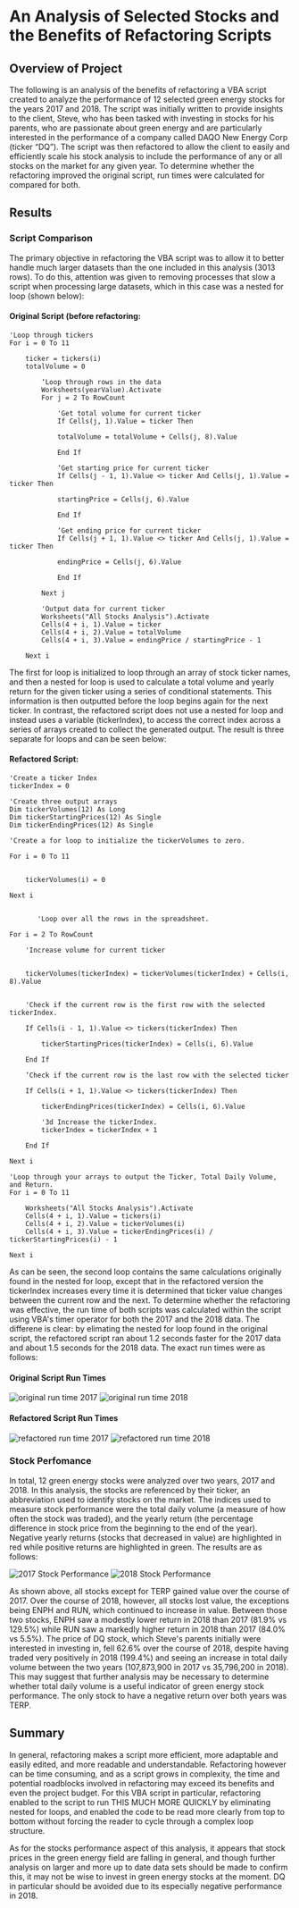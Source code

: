# An Analysis of Selected Stocks and the Benefits of Refactoring Scripts

## Overview of Project
The following is an analysis of the benefits of refactoring a VBA script created to analyze the performance of 12 selected green energy stocks for the years 2017 and 2018. The script was initially written to provide insights to the client, Steve, who has been tasked with investing in stocks for his parents, who are passionate about green energy and are particularly interested in the performance of a company called DAQO New Energy Corp (ticker “DQ”). The script was then refactored to allow the client to easily and efficiently scale his stock analysis to include the performance of any or all stocks on the market for any given year. To determine whether the refactoring improved the original script, run times were calculated for compared for both. 

## Results

### Script Comparison

The primary objective in refactoring the VBA script was to allow it to better handle much larger datasets than the one included in this analysis (3013 rows). To do this, attention was given to removing processes that slow a script when processing large datasets, which in this case was a nested for loop (shown below): 

#### Original Script (before refactoring:

    'Loop through tickers
    For i = 0 To 11
        
        ticker = tickers(i)
        totalVolume = 0
        
            ‘Loop through rows in the data
            Worksheets(yearValue).Activate
            For j = 2 To RowCount
            
                'Get total volume for current ticker
                If Cells(j, 1).Value = ticker Then

                totalVolume = totalVolume + Cells(j, 8).Value

                End If
                
                ‘Get starting price for current ticker
                If Cells(j - 1, 1).Value <> ticker And Cells(j, 1).Value = ticker Then

                startingPrice = Cells(j, 6).Value

                End If
                
                ‘Get ending price for current ticker
                If Cells(j + 1, 1).Value <> ticker And Cells(j, 1).Value = ticker Then

                endingPrice = Cells(j, 6).Value
                
                End If
                 
            Next j
            
            'Output data for current ticker
            Worksheets("All Stocks Analysis").Activate
            Cells(4 + i, 1).Value = ticker
            Cells(4 + i, 2).Value = totalVolume
            Cells(4 + i, 3).Value = endingPrice / startingPrice - 1
            
        Next i

The first for loop is initialized to loop through an array of stock ticker names, and then a nested for loop is used to calculate a total volume and yearly return for the given ticker using a series of conditional statements. This information is then outputted before the loop begins again for the next ticker. In contrast, the refactored script does not use a nested for loop and instead uses a variable (tickerIndex), to access the correct index across a series of arrays created to collect the generated output. The result is three separate for loops and can be seen below: 

#### Refactored Script:  

    'Create a ticker Index
    tickerIndex = 0

    'Create three output arrays
    Dim tickerVolumes(12) As Long
    Dim tickerStartingPrices(12) As Single
    Dim tickerEndingPrices(12) As Single
    
    'Create a for loop to initialize the tickerVolumes to zero.
    
    For i = 0 To 11
    
        
        tickerVolumes(i) = 0
        
    Next i
    
            
           'Loop over all the rows in the spreadsheet.
    
    For i = 2 To RowCount
        
        'Increase volume for current ticker
        
       
        tickerVolumes(tickerIndex) = tickerVolumes(tickerIndex) + Cells(i, 8).Value

       
        'Check if the current row is the first row with the selected tickerIndex.
        
        If Cells(i - 1, 1).Value <> tickers(tickerIndex) Then

            tickerStartingPrices(tickerIndex) = Cells(i, 6).Value

        End If
        
        ‘Check if the current row is the last row with the selected ticker
        
        If Cells(i + 1, 1).Value <> tickers(tickerIndex) Then

            tickerEndingPrices(tickerIndex) = Cells(i, 6).Value
        
            '3d Increase the tickerIndex.
            tickerIndex = tickerIndex + 1
            
        End If
    
    Next i
    
    'Loop through your arrays to output the Ticker, Total Daily Volume, and Return.
    For i = 0 To 11
        
        Worksheets("All Stocks Analysis").Activate
        Cells(4 + i, 1).Value = tickers(i)
        Cells(4 + i, 2).Value = tickerVolumes(i)
        Cells(4 + i, 3).Value = tickerEndingPrices(i) / tickerStartingPrices(i) - 1
        
    Next i

As can be seen, the second loop contains the same calculations originally found in the nested for loop, except that in the refactored version the tickerIndex increases every time it is determined that ticker value changes between the current row and the next. To determine whether the refactoring was effective, the run time of both scripts was calculated within the script using VBA's timer operator for both the 2017 and the 2018 data. The differene is clear: by elimating the nested for loop found in the original script, the refactored script ran about 1.2 seconds faster for the 2017 data and about 1.5 seconds for the 2018 data. The exact run times were as follows: 

#### Original Script Run Times

![original run time 2017](Resources/VBA_before_refactoring_2017.png) ![original run time 2018](Resources/VBA_before_refactoring_2018.png)
#### Refactored Script Run Times

![refactored run time 2017](Resources/VBA_Challenge_2017.png) ![refactored run time 2018](Resources/VBA_Challenge_2018.png)

### Stock Perfomance

In total, 12 green energy stocks were analyzed over two years, 2017 and 2018. In this analysis, the stocks are referenced by their ticker, an abbreviation used to identify stocks on the market. The indices used to measure stock performance were the total daily volume (a measure of how often the stock was traded), and the yearly return (the percentage difference in stock price from the beginning to the end of the year). Negative yearly returns (stocks that decreased in value) are highlighted in red while positive returns are highlighted in green. The results are as follows: 

![2017 Stock Performance](Resources/all_stocks_analysis_2017.png) ![2018 Stock Performance](Resources/all_stocks_analysis_2018.png)

As shown above, all stocks except for TERP gained value over the course of 2017. Over the course of 2018, however, all stocks lost value, the exceptions being ENPH and RUN, which continued to increase in value. Between those two stocks, ENPH saw a modestly lower return in 2018 than 2017 (81.9% vs 129.5%) while RUN saw a markedly higher return in 2018 than 2017 (84.0% vs 5.5%). The price of DQ stock, which Steve's parents initially were interested in investing in, fell 62.6% over the course of 2018, despite having traded very positively in 2018 (199.4%) and seeing an increase in total daily volume between the two years (107,873,900 in 2017 vs 35,796,200 in 2018). This may suggest that further analysis may be necessary to determine whether total daily volume is a useful indicator of green energy stock performance. The only stock to have a negative return over both years was TERP. 

## Summary

In general, refactoring makes a script more efficient, more adaptable and easily edited, and more readable and understandable. Refactoring however can be time consuming, and as a script grows in complexity, the time and potential roadblocks involved in refactoring may exceed its benefits and even the project budget. For this VBA script in particular, refactoring enabled to the script to run THIS MUCH MORE QUICKLY by eliminating nested for loops, and enabled the code to be read more clearly from top to bottom without forcing the reader to cycle through a complex loop structure.

As for the stocks performance aspect of this analysis, it appears that stock prices in the green energy field are falling in general, and though further analysis on larger and more up to date data sets should be made to confirm this, it may not be wise to invest in green energy stocks at the moment. DQ in particular should be avoided due to its especially negative performance in 2018. 
